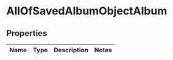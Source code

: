 # AllOfSavedAlbumObjectAlbum

## Properties
Name | Type | Description | Notes
------------ | ------------- | ------------- | -------------

